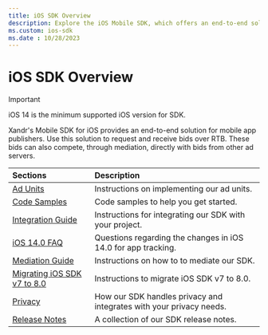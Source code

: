 ```yaml
---
title: iOS SDK Overview
description: Explore the iOS Mobile SDK, which offers an end-to-end solution for mobile app publishers.
ms.custom: ios-sdk
ms.date : 10/28/2023
---
```


# iOS SDK Overview

> [!IMPORTANT]
> iOS 14 is the minimum supported iOS version for SDK.

Xandr's Mobile SDK for iOS provides an end-to-end solution for mobile app publishers. Use this solution to request and receive bids over RTB. These bids can also compete, through mediation, directly with bids from other ad servers.

| Sections | Description |
|:---|:---|
| [Ad Units](ios-sdk-ad-units.md) | Instructions on implementing our ad units. |
| [Code Samples](ios-sdk-code-samples.md) | Code samples to help you get started. |
| [Integration Guide](ios-sdk-integration.md) | Instructions for integrating our SDK with your project. |
| [iOS 14.0 FAQ](ios-14-0-faq.md) | Questions regarding the changes in iOS 14.0 for app tracking. |
| [Mediation Guide](ios-mediation.md) | Instructions on how to to mediate our SDK. |
| [Migrating iOS SDK v7 to 8.0](migrating-ios-sdk-v7-to-8-0.md) | Instructions to migrate iOS SDK v7 to 8.0. |
| [Privacy](sdk-privacy-for-ios.md) | How our SDK handles privacy and integrates with your privacy needs. |
| [Release Notes](ios-sdk-release-notes.md) | A collection of our SDK release notes. |
